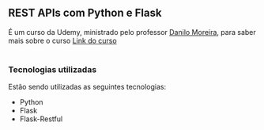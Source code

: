 ## REST APIs com Python e Flask
É um curso da Udemy, ministrado pelo professor [Danilo Moreira](https://www.linkedin.com/in/odanilomoreira/), para saber mais sobre o curso [Link do curso](https://www.udemy.com/course/rest-apis-com-python-e-flask/)  <br/> <br/>

### Tecnologias utilizadas
Estão sendo utilizadas as seguintes tecnologias:
- Python
- Flask
- Flask-Restful
